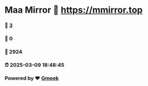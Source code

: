 # Maa Mirror :link: https://mmirror.top 
### :page_facing_up: [3](https://mmirror.top/tag.html) 
### :speech_balloon: 0 
### :hibiscus: 2924 
### :alarm_clock: 2025-03-09 18:48:45 
### Powered by :heart: [Gmeek](https://github.com/Meekdai/Gmeek)
